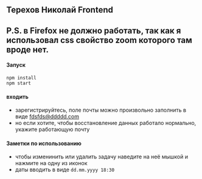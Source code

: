 ## Терехов Николай Frontend

## P.S. в Firefox не должно работать, так как я использовал css свойство zoom которого там вроде нет.

#### Запуск
```
npm install
npm start
```

#### входить
- зарегистрируйтесь, поле почты можно произвольно заполнить в виде fdsfds@ddddd.com
- но если хотите, чтобы восстановление данных работало нормально, укажите работающую почту 

#### Заметки по использованию
- чтобы изменинить или удалить задачу наведите на неё мышкой и нажмите на одну из иконок
- даты вводить в виде `dd.mm.yyyy 18:30`
